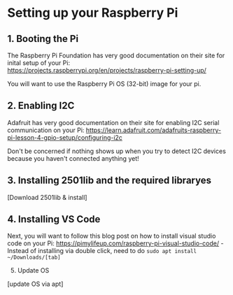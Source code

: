 # Setting up your Raspberry Pi
## 1. Booting the Pi

The Raspberry Pi Foundation has very good documentation on their site for inital setup of your Pi: https://projects.raspberrypi.org/en/projects/raspberry-pi-setting-up/

You will want to use the Raspberry Pi OS (32-bit) image for your pi.


## 2. Enabling I2C

Adafruit has very good documentation on their site for enabling I2C serial communication on your Pi: https://learn.adafruit.com/adafruits-raspberry-pi-lesson-4-gpio-setup/configuring-i2c

Don't be concerned if nothing shows up when you try to detect I2C devices because you haven't connected anything yet!


## 3. Installing 2501lib and the required libraryes

[Download 2501lib & install]


## 4. Installing VS Code

Next, you will want to follow this blog post on how to install visual studio code on your Pi: https://pimylifeup.com/raspberry-pi-visual-studio-code/
     - Instead of installing via double click, need to do `sudo apt install ~/Downloads/[tab]`


5. Update OS

[update OS via apt]
